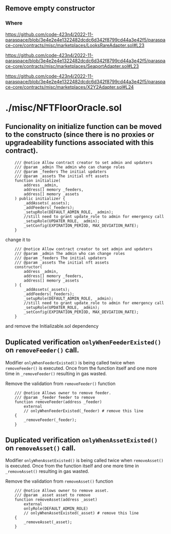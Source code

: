 ## Remove empty constructor

### Where
https://github.com/code-423n4/2022-11-paraspace/blob/3e4e2e4e1322482dcdc6d342f8799cd44a3e42f5/paraspace-core/contracts/misc/marketplaces/LooksRareAdapter.sol#L23

https://github.com/code-423n4/2022-11-paraspace/blob/3e4e2e4e1322482dcdc6d342f8799cd44a3e42f5/paraspace-core/contracts/misc/marketplaces/SeaportAdapter.sol#L23

https://github.com/code-423n4/2022-11-paraspace/blob/3e4e2e4e1322482dcdc6d342f8799cd44a3e42f5/paraspace-core/contracts/misc/marketplaces/X2Y2Adapter.sol#L24


# ./misc/NFTFloorOracle.sol

## Funcionality on initialize function can be moved to the constructo (since there is no proxies or upgradeability functions associated with this contract).

```solidity
    /// @notice Allow contract creator to set admin and updaters
    /// @param _admin The admin who can change roles
    /// @param _feeders The initial updaters
    /// @param _assets The initial nft assets
    function initialize(
        address _admin,
        address[] memory _feeders,
        address[] memory _assets
    ) public initializer {
        _addAssets(_assets);
        _addFeeders(_feeders);
        _setupRole(DEFAULT_ADMIN_ROLE, _admin);
        //still need to grant update_role to admin for emergency call
        _setupRole(UPDATER_ROLE, _admin);
        _setConfig(EXPIRATION_PERIOD, MAX_DEVIATION_RATE);
    }
```

change it to

```solidity
    /// @notice Allow contract creator to set admin and updaters
    /// @param _admin The admin who can change roles
    /// @param _feeders The initial updaters
    /// @param _assets The initial nft assets
    constructor(
        address _admin,
        address[] memory _feeders,
        address[] memory _assets
    ) {
        _addAssets(_assets);
        _addFeeders(_feeders);
        _setupRole(DEFAULT_ADMIN_ROLE, _admin);
        //still need to grant update_role to admin for emergency call
        _setupRole(UPDATER_ROLE, _admin);
        _setConfig(EXPIRATION_PERIOD, MAX_DEVIATION_RATE);
    }
```

and remove the Initializable.sol dependency

## Duplicated verification `onlyWhenFeederExisted()` on `removeFeeder()` call.

Modifier `onlyWhenFeederExisted()` is being called twice when `removeFeeder()` is executed. Once from the function itself and one more time in `_removeFeeder()` resulting in gas wasted.

Remove the validation from `removeFeeder()` function

```solidity
    /// @notice Allows owner to remove feeder.
    /// @param _feeder feeder to remove
    function removeFeeder(address _feeder)
        external
        // onlyWhenFeederExisted(_feeder) # remove this line
    {
        _removeFeeder(_feeder);
    }
```

## Duplicated verification `onlyWhenAssetExisted()` on `removeAsset()` call.

Modifier `onlyWhenAssetExisted()` is being called twice when `removeAsset()` is executed. Once from the function itself and one more time in `_removeAsset()` resulting in gas wasted.

Remove the validation from `removeAsset()` function

```solidity
    /// @notice Allows owner to remove asset.
    /// @param _asset asset to remove
    function removeAsset(address _asset)
        external
        onlyRole(DEFAULT_ADMIN_ROLE)
        // onlyWhenAssetExisted(_asset) # remove this line
    {
        _removeAsset(_asset);
    }
```
